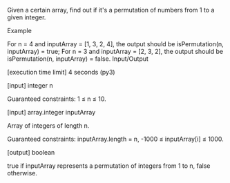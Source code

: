 Given a certain array, find out if it's a permutation of numbers from 1 to a given integer.

Example

For n = 4 and inputArray = [1, 3, 2, 4], the output should be
isPermutation(n, inputArray) = true;
For n = 3 and inputArray = [2, 3, 2], the output should be
isPermutation(n, inputArray) = false.
Input/Output

[execution time limit] 4 seconds (py3)

[input] integer n

Guaranteed constraints:
1 ≤ n ≤ 10.

[input] array.integer inputArray

Array of integers of length n.

Guaranteed constraints:
inputArray.length = n,
-1000 ≤ inputArray[i] ≤ 1000.

[output] boolean

true if inputArray represents a permutation of integers from 1 to n, false otherwise.